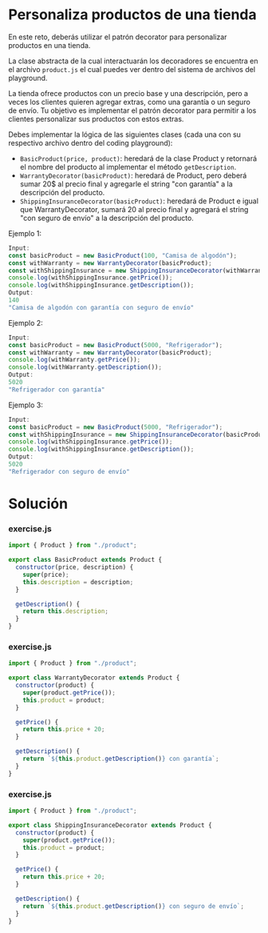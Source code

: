 # Personaliza productos de una tienda

En este reto, deberás utilizar el patrón decorator para personalizar productos en una tienda.

La clase abstracta de la cual interactuarán los decoradores se encuentra en el archivo `product.js` el cual puedes ver dentro del sistema de archivos del playground.

La tienda ofrece productos con un precio base y una descripción, pero a veces los clientes quieren agregar extras, como una garantía o un seguro de envío. Tu objetivo es implementar el patrón decorator para permitir a los clientes personalizar sus productos con estos extras.

Debes implementar la lógica de las siguientes clases (cada una con su respectivo archivo dentro del coding playground):

- `BasicProduct(price, product)`: heredará de la clase Product y retornará el nombre del producto al implementar el método `getDescription`.
- `WarrantyDecorator(basicProduct)`: heredará de Product, pero deberá sumar 20$ al precio final y agregarle el string "con garantía" a la descripción del producto.
- `ShippingInsuranceDecorator(basicProduct)`: heredará de Product e igual que WarrantyDecorator, sumará 20 al precio final y agregará el string "con seguro de envío" a la descripción del producto.

Ejemplo 1:

```javascript
Input:
const basicProduct = new BasicProduct(100, "Camisa de algodón");
const withWarranty = new WarrantyDecorator(basicProduct);
const withShippingInsurance = new ShippingInsuranceDecorator(withWarranty);
console.log(withShippingInsurance.getPrice());
console.log(withShippingInsurance.getDescription());
Output:
140
"Camisa de algodón con garantía con seguro de envío"
```

Ejemplo 2:

```javascript
Input:
const basicProduct = new BasicProduct(5000, "Refrigerador");
const withWarranty = new WarrantyDecorator(basicProduct);
console.log(withWarranty.getPrice());
console.log(withWarranty.getDescription());
Output:
5020
"Refrigerador con garantía"
```

Ejemplo 3:

```javascript
Input:
const basicProduct = new BasicProduct(5000, "Refrigerador");
const withShippingInsurance = new ShippingInsuranceDecorator(basicProduct);
console.log(withShippingInsurance.getPrice());
console.log(withShippingInsurance.getDescription());
Output:
5020
"Refrigerador con seguro de envío"
```

# Solución

### exercise.js

```javascript
import { Product } from "./product";

export class BasicProduct extends Product {
  constructor(price, description) {
    super(price);
    this.description = description;
  }

  getDescription() {
    return this.description;
  }
}
```

### exercise.js

```javascript
import { Product } from "./product";

export class WarrantyDecorator extends Product {
  constructor(product) {
    super(product.getPrice());
    this.product = product;
  }

  getPrice() {
    return this.price + 20;
  }

  getDescription() {
    return `${this.product.getDescription()} con garantía`;
  }
}
```

### exercise.js

```javascript
import { Product } from "./product";

export class ShippingInsuranceDecorator extends Product {
  constructor(product) {
    super(product.getPrice());
    this.product = product;
  }

  getPrice() {
    return this.price + 20;
  }

  getDescription() {
    return `${this.product.getDescription()} con seguro de envío`;
  }
}
```
